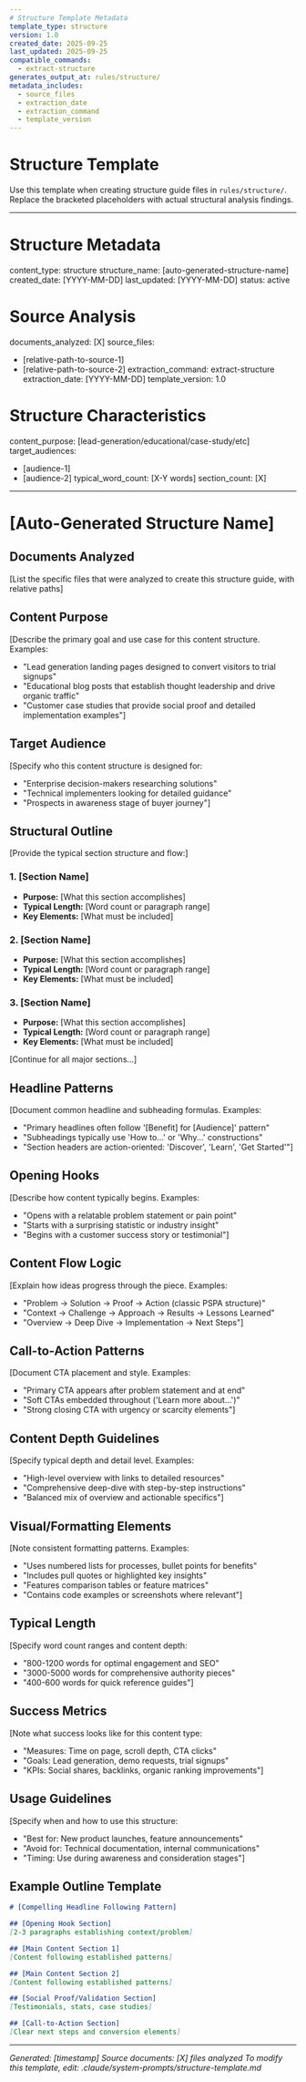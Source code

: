 ```yaml
---
# Structure Template Metadata
template_type: structure
version: 1.0
created_date: 2025-09-25
last_updated: 2025-09-25
compatible_commands:
  - extract-structure
generates_output_at: rules/structure/
metadata_includes:
  - source_files
  - extraction_date
  - extraction_command
  - template_version
---
```


# Structure Template

Use this template when creating structure guide files in `rules/structure/`. Replace the bracketed placeholders with actual structural analysis findings.

---
# Structure Metadata
content_type: structure
structure_name: [auto-generated-structure-name]
created_date: [YYYY-MM-DD]
last_updated: [YYYY-MM-DD]
status: active

# Source Analysis
documents_analyzed: [X]
source_files:
  - [relative-path-to-source-1]
  - [relative-path-to-source-2]
extraction_command: extract-structure
extraction_date: [YYYY-MM-DD]
template_version: 1.0

# Structure Characteristics
content_purpose: [lead-generation/educational/case-study/etc]
target_audiences:
  - [audience-1]
  - [audience-2]
typical_word_count: [X-Y words]
section_count: [X]
---

# [Auto-Generated Structure Name]

## Documents Analyzed
[List the specific files that were analyzed to create this structure guide, with relative paths]

## Content Purpose
[Describe the primary goal and use case for this content structure. Examples:
- "Lead generation landing pages designed to convert visitors to trial signups"
- "Educational blog posts that establish thought leadership and drive organic traffic"
- "Customer case studies that provide social proof and detailed implementation examples"]

## Target Audience
[Specify who this content structure is designed for:
- "Enterprise decision-makers researching solutions"
- "Technical implementers looking for detailed guidance"
- "Prospects in awareness stage of buyer journey"]

## Structural Outline
[Provide the typical section structure and flow:]

### 1. [Section Name]
- **Purpose:** [What this section accomplishes]
- **Typical Length:** [Word count or paragraph range]
- **Key Elements:** [What must be included]

### 2. [Section Name]
- **Purpose:** [What this section accomplishes]
- **Typical Length:** [Word count or paragraph range]
- **Key Elements:** [What must be included]

### 3. [Section Name]
- **Purpose:** [What this section accomplishes]
- **Typical Length:** [Word count or paragraph range]
- **Key Elements:** [What must be included]

[Continue for all major sections...]

## Headline Patterns
[Document common headline and subheading formulas. Examples:
- "Primary headlines often follow '[Benefit] for [Audience]' pattern"
- "Subheadings typically use 'How to...' or 'Why...' constructions"
- "Section headers are action-oriented: 'Discover', 'Learn', 'Get Started'"]

## Opening Hooks
[Describe how content typically begins. Examples:
- "Opens with a relatable problem statement or pain point"
- "Starts with a surprising statistic or industry insight"
- "Begins with a customer success story or testimonial"]

## Content Flow Logic
[Explain how ideas progress through the piece. Examples:
- "Problem → Solution → Proof → Action (classic PSPA structure)"
- "Context → Challenge → Approach → Results → Lessons Learned"
- "Overview → Deep Dive → Implementation → Next Steps"]

## Call-to-Action Patterns
[Document CTA placement and style. Examples:
- "Primary CTA appears after problem statement and at end"
- "Soft CTAs embedded throughout ('Learn more about...')"
- "Strong closing CTA with urgency or scarcity elements"]

## Content Depth Guidelines
[Specify typical depth and detail level. Examples:
- "High-level overview with links to detailed resources"
- "Comprehensive deep-dive with step-by-step instructions"
- "Balanced mix of overview and actionable specifics"]

## Visual/Formatting Elements
[Note consistent formatting patterns. Examples:
- "Uses numbered lists for processes, bullet points for benefits"
- "Includes pull quotes or highlighted key insights"
- "Features comparison tables or feature matrices"
- "Contains code examples or screenshots where relevant"]

## Typical Length
[Specify word count ranges and content depth:
- "800-1200 words for optimal engagement and SEO"
- "3000-5000 words for comprehensive authority pieces"
- "400-600 words for quick reference guides"]

## Success Metrics
[Note what success looks like for this content type:
- "Measures: Time on page, scroll depth, CTA clicks"
- "Goals: Lead generation, demo requests, trial signups"
- "KPIs: Social shares, backlinks, organic ranking improvements"]

## Usage Guidelines
[Specify when and how to use this structure:
- "Best for: New product launches, feature announcements"
- "Avoid for: Technical documentation, internal communications"
- "Timing: Use during awareness and consideration stages"]

## Example Outline Template
```markdown
# [Compelling Headline Following Pattern]

## [Opening Hook Section]
[2-3 paragraphs establishing context/problem]

## [Main Content Section 1]
[Content following established patterns]

## [Main Content Section 2]
[Content following established patterns]

## [Social Proof/Validation Section]
[Testimonials, stats, case studies]

## [Call-to-Action Section]
[Clear next steps and conversion elements]
```

---
*Generated: [timestamp]*
*Source documents: [X] files analyzed*
*To modify this template, edit: .claude/system-prompts/structure-template.md*
